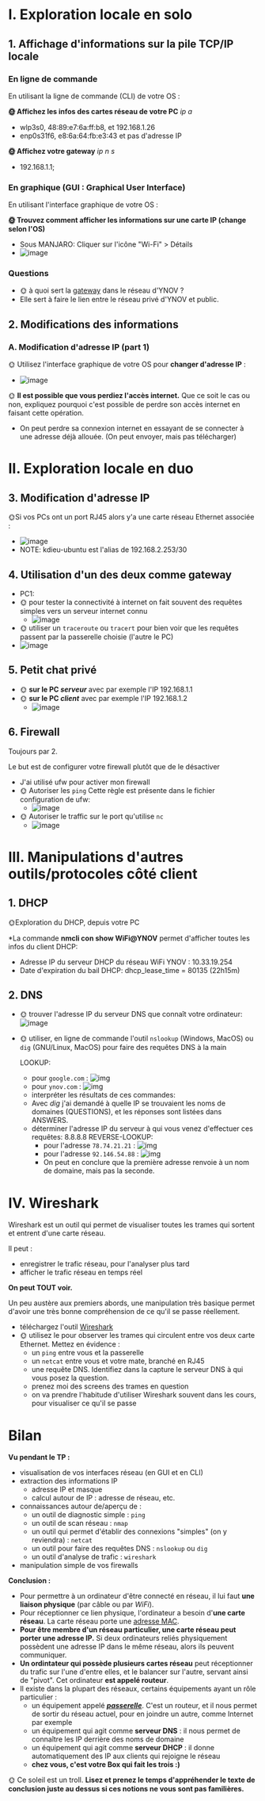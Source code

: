 # I. Exploration locale en solo

## 1. Affichage d'informations sur la pile TCP/IP locale

### En ligne de commande

En utilisant la ligne de commande (CLI) de votre OS :

**🌞 Affichez les infos des cartes réseau de votre PC**
*ip a*

- wlp3s0, 48:89:e7:6a:ff:b8, et 192.168.1.26
- enp0s31f6, e8:6a:64:fb:e3:43 et pas d'adresse IP

**🌞 Affichez votre gateway**
*ip n s*

- 192.168.1.1; 
### En graphique (GUI : Graphical User Interface)

En utilisant l'interface graphique de votre OS :  

**🌞 Trouvez comment afficher les informations sur une carte IP (change selon l'OS)**

- Sous MANJARO: Cliquer sur l'icône "Wi-Fi" > Détails
- ![image](Images/config2.png)


### Questions

- 🌞 à quoi sert la [gateway](../../cours/lexique/README.md#passerelle-ou-gateway) dans le réseau d'YNOV ?
- Elle sert à faire le lien entre le réseau privé d'YNOV et public.

## 2. Modifications des informations

### A. Modification d'adresse IP (part 1)  

🌞 Utilisez l'interface graphique de votre OS pour **changer d'adresse IP** :

- ![image](Images/changementip.png)

🌞 **Il est possible que vous perdiez l'accès internet.** Que ce soit le cas ou non, expliquez pourquoi c'est possible de perdre son accès internet en faisant cette opération.
- On peut perdre sa connexion internet en essayant de se connecter à une adresse déjà allouée. (On peut envoyer, mais pas télécharger)

# II. Exploration locale en duo


## 3. Modification d'adresse IP

🌞Si vos PCs ont un port RJ45 alors y'a une carte réseau Ethernet associée :

- ![image](Images/arpping.png)
- NOTE: kdieu-ubuntu est l'alias de 192.168.2.253/30

## 4. Utilisation d'un des deux comme gateway
- PC1: 
- 🌞 pour tester la connectivité à internet on fait souvent des requêtes simples vers un serveur internet connu
  - ![image](Images/ping.png)
- 🌞 utiliser un `traceroute` ou `tracert` pour bien voir que les requêtes passent par la passerelle choisie (l'autre le PC)
- ![image](Images/traceroute.png)

## 5. Petit chat privé



- 🌞 **sur le PC *serveur*** avec par exemple l'IP 192.168.1.1
- 🌞 **sur le PC *client*** avec par exemple l'IP 192.168.1.2
  - ![image](Images/netcat.png)

## 6. Firewall

Toujours par 2.

Le but est de configurer votre firewall plutôt que de le désactiver

- J'ai utilisé ufw pour activer mon firewall
- 🌞 Autoriser les `ping`
  Cette règle est présente dans le fichier configuration de ufw:
  - ![image](allowping.png)
- 🌞 Autoriser le traffic sur le port qu'utilise `nc`
  - ![image](Images/firewall.png)
  
# III. Manipulations d'autres outils/protocoles côté client

## 1. DHCP

🌞Exploration du DHCP, depuis votre PC

*La commande **nmcli con show WiFi@YNOV** permet d'afficher toutes les infos du client DHCP:

- Adresse IP du serveur DHCP du réseau WiFi YNOV : 10.33.19.254
- Date d'expiration du bail DHCP: dhcp_lease_time = 80135 (22h15m)

## 2. DNS

- 🌞 trouver l'adresse IP du serveur DNS que connaît votre ordinateur:
![image](Images/dns.png)

- 🌞 utiliser, en ligne de commande l'outil `nslookup` (Windows, MacOS) ou `dig` (GNU/Linux, MacOS) pour faire des requêtes DNS à la main

  LOOKUP:
    - pour `google.com` : ![img](Images/dig1.png)
    - pour `ynov.com` : ![img](Images/dig2.png)
    - interpréter les résultats de ces commandes:
    - Avec *dig* j'ai demandé à quelle IP se trouvaient les noms de domaines (QUESTIONS), et les réponses sont listées dans ANSWERS.
  - déterminer l'adresse IP du serveur à qui vous venez d'effectuer ces requêtes: 8.8.8.8
  REVERSE-LOOKUP:
    - pour l'adresse `78.74.21.21` : ![img](Images/dig5.png)
    - pour l'adresse `92.146.54.88` : ![img](Images/dig6.png)
    - On peut en conclure que la première adresse renvoie à un nom de domaine, mais pas la seconde.

# IV. Wireshark

Wireshark est un outil qui permet de visualiser toutes les trames qui sortent et entrent d'une carte réseau.

Il peut :

- enregistrer le trafic réseau, pour l'analyser plus tard
- afficher le trafic réseau en temps réel

**On peut TOUT voir.**

Un peu austère aux premiers abords, une manipulation très basique permet d'avoir une très bonne compréhension de ce qu'il se passe réellement.

- téléchargez l'outil [Wireshark](https://www.wireshark.org/)
- 🌞 utilisez le pour observer les trames qui circulent entre vos deux carte Ethernet. Mettez en évidence :
  - un `ping` entre vous et la passerelle
  - un `netcat` entre vous et votre mate, branché en RJ45
  - une requête DNS. Identifiez dans la capture le serveur DNS à qui vous posez la question.
  - prenez moi des screens des trames en question
  - on va prendre l'habitude d'utiliser Wireshark souvent dans les cours, pour visualiser ce qu'il se passe

# Bilan

**Vu pendant le TP :**

- visualisation de vos interfaces réseau (en GUI et en CLI)
- extraction des informations IP
  - adresse IP et masque
  - calcul autour de IP : adresse de réseau, etc.
- connaissances autour de/aperçu de :
  - un outil de diagnostic simple : `ping`
  - un outil de scan réseau : `nmap`
  - un outil qui permet d'établir des connexions "simples" (on y reviendra) : `netcat`
  - un outil pour faire des requêtes DNS : `nslookup` ou `dig`
  - un outil d'analyse de trafic : `wireshark`
- manipulation simple de vos firewalls

**Conclusion :**

- Pour permettre à un ordinateur d'être connecté en réseau, il lui faut **une liaison physique** (par câble ou par *WiFi*).  
- Pour réceptionner ce lien physique, l'ordinateur a besoin d'**une carte réseau**. La carte réseau porte une [adresse MAC](../../cours/lexique/README.md#mac-media-access-control).  
- **Pour être membre d'un réseau particulier, une carte réseau peut porter une adresse IP.**
Si deux ordinateurs reliés physiquement possèdent une adresse IP dans le même réseau, alors ils peuvent communiquer.  
- **Un ordintateur qui possède plusieurs cartes réseau** peut réceptionner du trafic sur l'une d'entre elles, et le balancer sur l'autre, servant ainsi de "pivot". Cet ordinateur **est appelé routeur**.
- Il existe dans la plupart des réseaux, certains équipements ayant un rôle particulier :
  - un équipement appelé **[*passerelle*](../../cours/lexique/README.md#passerelle-ou-gateway)**. C'est un routeur, et il nous permet de sortir du réseau actuel, pour en joindre un autre, comme Internet par exemple
  - un équipement qui agit comme **serveur DNS** : il nous permet de connaître les IP derrière des noms de domaine
  - un équipement qui agit comme **serveur DHCP** : il donne automatiquement des IP aux clients qui rejoigne le réseau
  - **chez vous, c'est votre Box qui fait les trois :)**

🌞 Ce soleil est un troll. **Lisez et prenez le temps d'appréhender le texte de conclusion juste au dessus si ces notions ne vous sont pas familières.**
